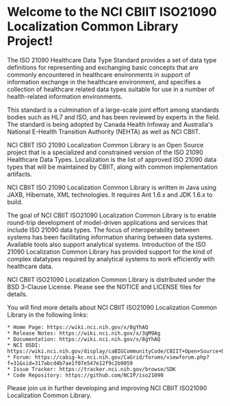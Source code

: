 Welcome to the NCI CBIIT ISO21090 Localization Common Library Project!
=====================================

The ISO 21090 Healthcare Data Type Standard provides a set of data type definitions for representing and exchanging basic concepts that are commonly encountered in healthcare environments in support of information exchange in the healthcare environment, and specifies a collection of healthcare related data types suitable for use in a number of health-related information environments.

This standard is a culmination of a large-scale joint effort among standards bodies such as HL7 and ISO, and has been reviewed by experts in the field. The standard is being adopted by Canada Health Infoway and Australia's National E-Health Transition Authority (NEHTA) as well as NCI CBIIT.

NCI CBIIT ISO 21090 Localization Common Library is an Open Source project that is a specialized and constrained version of the ISO 21090 Healthcare Data Types. Localization is the list of approved ISO 21090 data types that will be maintained by CBIIT, along with common implementation artifacts.

NCI CBIIT ISO 21090 Localization Common Library is written in Java using JAXB, Hibernate, XML technologies. It requires Ant 1.6.x and JDK 1.6.x to build. 

The goal of NCI CBIIT ISO21090 Localization Common Library is to enable round-trip development of model-driven applications and services that include ISO 21090 data types. The focus of interoperability between systems has been facilitating information sharing between data systems. Available tools also support analytical systems. Introduction of the ISO 21090 Localization Common Library has provided support for the kind of complex datatypes required by analytical systems to work efficiently with healthcare data.

NCI CBIIT ISO21090 Localization Common Library is distributed under the BSD 3-Clause License.
Please see the NOTICE and LICENSE files for details.

You will find more details about NCI CBIIT ISO21090 Localization Common Library in the following links:

    * Home Page: https://wiki.nci.nih.gov/x/8gYhAQ
    * Release Notes: https://wiki.nci.nih.gov/x/3gM9Ag
    * Documentation: https://wiki.nci.nih.gov/x/8gYhAQ
    * NCI OSDI: https://wiki.nci.nih.gov/display/caBIGCommunityCode/CBIIT+Open+Source+Development+Initiative
    * Forum: https://cabig-kc.nci.nih.gov/CaGrid/forums/viewforum.php?f=31&sid=317abcd4b7ae1f07e547e12f9c2b9059
    * Issue Tracker: https://tracker.nci.nih.gov/browse/SDK
    * Code Repository: https://github.com/NCIP/iso21090

Please join us in further developing and improving NCI CBIIT ISO21090 Localization Common Library.
